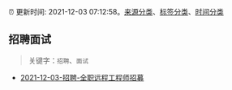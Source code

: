:alarm_clock: 更新时间: 2021-12-03 07:12:58。[来源分类](../README.md)、[标签分类](../TAGS.md)、[时间分类](../TIMELINE.md)

## 招聘面试


> 关键字：`招聘`、`面试`



- [2021-12-03-招聘-全职远程工程师招募](https://www.v2ex.com/t/819758) 